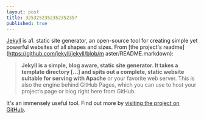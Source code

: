 ```yaml
---
layout: post
title: 325325235235235235?
published: true
---
```


[Jekyll](http://jekyllrb.com) is a1. static site generator, an open-source tool for creating simple yet powerful websites of all shapes and sizes. From [the project's readme](https://github.com/jekyll/jekyll/blob/m
aster/README.markdown):

> **Jekyll is a simple, blog aware, static site generator. It takes a template directory [...] and spits out a complete, static website suitable for serving with Apache** or your favorite web server. This is also the engine behind GitHub Pages, which you can use to host your project’s page or blog right here from GitHub.

It's an immensely useful tool. Find out more by [visiting the project on GitHub](https://github.com/jekyll/jekyll).
